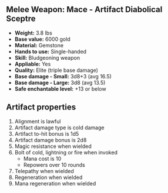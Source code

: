 ## Melee Weapon: Mace - Artifact Diabolical Sceptre

- **Weight:**       3.8 lbs
- **Base value:**   6000 gold
- **Material:**     Gemstone
- **Hands to use:** Single-handed
- **Skill:**        Bludgeoning weapon
- **Appliable:**    Yes
- **Quality:**      Elite (triple base damage)
- **Base damage - Small:**    3d8+3 (avg 16.5)
- **Base damage - Large:**    3d8 (avg 13.5)
- **Safe enchantable level:** +13 or below

## Artifact properties
1. Alignment is lawful
2. Artifact damage type is cold damage
3. Artifact to-hit bonus is 1d5
4. Artifact damage bonus is 2d8
5. Magic resistance when wielded
6. Bolt of cold, lightning or fire when invoked
    * Mana cost is 10
    * Repowers over 10 rounds
7. Telepathy when wielded
8. Regeneration when wielded
9. Mana regeneration when wielded